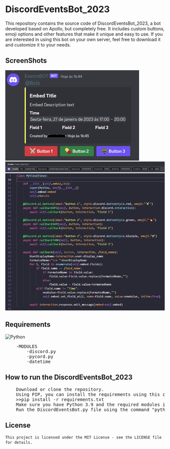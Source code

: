 # DiscordEventsBot_2023
 This repository contains the source code of DiscordEventsBot_2023, a bot developed based on Apollo, but completely free. It includes custom buttons, emoji options and other features that make it unique and easy to use. If you are interested in using this bot on your own server, feel free to download it and customize it to your needs.

## ScreenShots
<p float="left">
   <img src="/Images/Bot.png?raw=true" alt="Bot image">
   <img src="/Images/command.png?raw=true" alt="Command Image">
   <img src="/Images/View.png?raw=true" alt="Class MyView() Image">
</p>

## Requirements
![Python](https://img.shields.io/badge/Python-v3.9-blue)
 <pre>
    -MODULES
        ·discord.py
        ·pycord.py
        ·datetime
</pre>

## How to run the DiscordEventsBot_2023
<pre>
    Download or clone the repository.
    Using PIP, you can install the requirements using this command.
    >>pip install -r requirements.txt
    Make sure you have Python 3.9 and the required modules installed.
    Run the DiscordEventsBot.py file using the command "python DiscordEventsBot.py"
</pre>

## License
    This project is licensed under the MIT License - see the LICENSE file for details.
